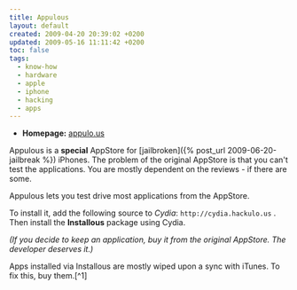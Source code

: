 ```yaml
---
title: Appulous
layout: default
created: 2009-04-20 20:39:02 +0200
updated: 2009-05-16 11:11:42 +0200
toc: false
tags:
  - know-how
  - hardware
  - apple
  - iphone
  - hacking
  - apps
---
```

* **Homepage:** [appulo.us](http://appulo.us/appdb/)

Appulous is a **special** AppStore for [jailbroken]({% post_url 2009-06-20-jailbreak %}) iPhones. The problem of the
original AppStore is that you can't test the applications. You are mostly dependent on the reviews - if there are some.

Appulous lets you test drive most applications from the AppStore.

To install it, add the following source to *Cydia*: `http://cydia.hackulo.us` . Then install the **Installous** package
using Cydia.

*(If you decide to keep an application, buy it from the original AppStore. The developer deserves it.)*

<p><div class="noteclassic" markdown="1">
Apps installed via Installous are mostly wiped upon a sync with iTunes. To fix this, buy them.[^1]
</div></p>


[^1]: or search for how to disable the killswitch via *SBSettings*
